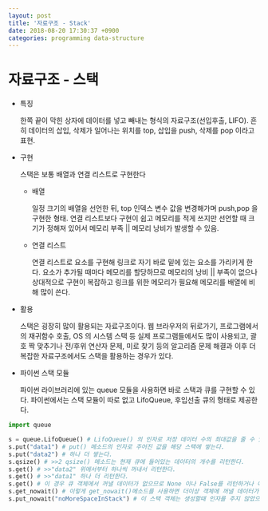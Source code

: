 ```yaml
---
layout: post
title: '자료구조 - Stack'
date: 2018-08-20 17:30:37 +0900
categories: programming data-structure
---
```


# 자료구조 - 스택

- 특징

  한쪽 끝이 막힌 상자에 데이터를 넣고 빼내는 형식의 자료구조(선입후출, LIFO). 흔히 데이터의 삽입, 삭제가 일어나는 위치를 top, 삽입을 push, 삭제를 pop 이라고 표현.

* 구현

  스택은 보통 배열과 연결 리스트로 구현한다

  - 배열

    일정 크기의 배열을 선언한 뒤, top 인덱스 변수 값을 변경해가며 push,pop 을 구현한 형태. 연결 리스트보다 구현이 쉽고 메모리를 적게 쓰지만 선언할 때 크기가 정해져 있어서 메모리 부족 || 메모리 낭비가 발생할 수 있음.

  - 연결 리스트

    연결 리스트로 요소를 구현해 링크로 자기 바로 밑에 있는 요소를 가리키게 한다. 요소가 추가될 때마다 메모리를 할당하므로 메모리의 낭비 || 부족이 없으나 상대적으로 구현이 복잡하고 링크를 위한 메모리가 필요해 메모리를 배열에 비해 많이 쓴다.

* 활용

  스택은 굉장히 많이 활용되는 자료구조이다. 웹 브라우저의 뒤로가기, 프로그램에서의 재귀함수 호출, OS 의 시스템 스택 등 실제 프로그램들에서도 많이 사용되고, 괄호 짝 맞추기나 전/후위 연산자 문제, 미로 찾기 등의 알고리즘 문제 해결과 이후 더 복잡한 자료구조에서도 스택을 활용하는 경우가 있다.

* 파이썬 스택 모듈

  파이썬 라이브러리에 있는 queue 모듈을 사용하면 바로 스택과 큐를 구현할 수 있다. 파이썬에서는 스택 모듈이 따로 없고 LifoQueue, 후입선출 큐의 형태로 제공한다.

```python
import queue

s = queue.LifoQueue() # LifoQueue() 의 인자로 저장 데이터 수의 최대값을 줄 수 있다. 인자를 주지 않으면 메모리의 한계까지 수용한다.
s.put("data1") # put() 메소드의 인자로 주어진 값을 해당 스택에 쌓는다.
s.put("data2") # 하나 더 쌓는다.
s.qsize() # >>2 qsize() 메소드는 현재 큐에 들어있는 데이터의 개수를 리턴한다.
s.get() # >>"data2" 위에서부터 하나씩 꺼내서 리턴한다.
s.get() # >>"data1" 하나 더 리턴한다.
s.get() # 이 경우 큐 객체에서 꺼낼 데이터가 없으므로 None 이나 False를 리턴하거나 예외를 발생시킬 것으로 기대되지만 get() 메소드는 다를 쓰레드가 가지고 갈 때까지 무한 대기 상태가 된다고 한다.
s.get_nowait() # 이렇게 get_nowait()메소드를 사용하면 더이상 객체에 꺼낼 데이터가 없을 때 바로 queue.Empty 예외를 발생시킨다.
s.put_nowait("noMoreSpaceInStack") # 이 스택 객체는 생성할때 인자를 주지 않았으므로 객체가 꽉 찰 일은 거의 없겠으나, put_nowait()메소드 역시 만약 스택이 가득 찼다면 대기하지 않고 바로 queue.Full 예외를 발생시킨다.
```
